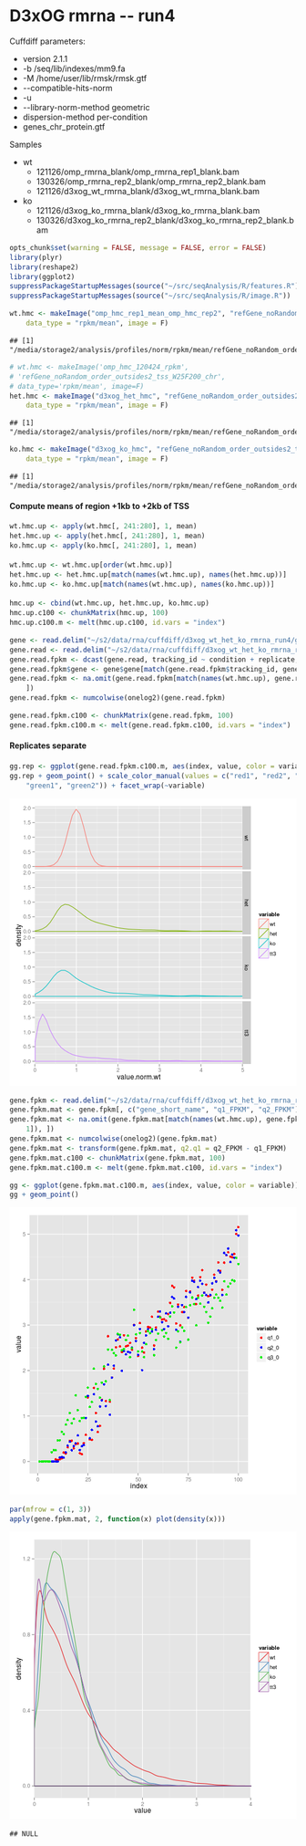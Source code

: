 D3xOG rmrna -- run4
========================================================

Cuffdiff parameters:
  * version 2.1.1
  * -b /seq/lib/indexes/mm9.fa 
  * -M /home/user/lib/rmsk/rmsk.gtf 
  * --compatible-hits-norm
  * -u
  * --library-norm-method geometric
  * dispersion-method per-condition
  * genes_chr_protein.gtf

Samples 
  * wt
    * 121126/omp_rmrna_blank/omp_rmrna_rep1_blank.bam
    * 130326/omp_rmrna_rep2_blank/omp_rmrna_rep2_blank.bam
    * 121126/d3xog_wt_rmrna_blank/d3xog_wt_rmrna_blank.bam
  * ko
    * 121126/d3xog_ko_rmrna_blank/d3xog_ko_rmrna_blank.bam
    * 130326/d3xog_ko_rmrna_rep2_blank/d3xog_ko_rmrna_rep2_blank.bam
    

```r
opts_chunk$set(warning = FALSE, message = FALSE, error = FALSE)
library(plyr)
library(reshape2)
library(ggplot2)
suppressPackageStartupMessages(source("~/src/seqAnalysis/R/features.R"))
suppressPackageStartupMessages(source("~/src/seqAnalysis/R/image.R"))
```



```r
wt.hmc <- makeImage("omp_hmc_rep1_mean_omp_hmc_rep2", "refGene_noRandom_order_outsides2_tss_W25F200_chr", 
    data_type = "rpkm/mean", image = F)
```

```
## [1] "/media/storage2/analysis/profiles/norm/rpkm/mean/refGene_noRandom_order_outsides2_tss_W25F200_chr/images/omp_hmc_rep1_mean_omp_hmc_rep2"
```

```r
# wt.hmc <- makeImage('omp_hmc_120424_rpkm',
# 'refGene_noRandom_order_outsides2_tss_W25F200_chr',
# data_type='rpkm/mean', image=F)
het.hmc <- makeImage("d3xog_het_hmc", "refGene_noRandom_order_outsides2_tss_W25F200_chr", 
    data_type = "rpkm/mean", image = F)
```

```
## [1] "/media/storage2/analysis/profiles/norm/rpkm/mean/refGene_noRandom_order_outsides2_tss_W25F200_chr/images/d3xog_het_hmc"
```

```r
ko.hmc <- makeImage("d3xog_ko_hmc", "refGene_noRandom_order_outsides2_tss_W25F200_chr", 
    data_type = "rpkm/mean", image = F)
```

```
## [1] "/media/storage2/analysis/profiles/norm/rpkm/mean/refGene_noRandom_order_outsides2_tss_W25F200_chr/images/d3xog_ko_hmc"
```


#### Compute means of region +1kb to +2kb of TSS

```r
wt.hmc.up <- apply(wt.hmc[, 241:280], 1, mean)
het.hmc.up <- apply(het.hmc[, 241:280], 1, mean)
ko.hmc.up <- apply(ko.hmc[, 241:280], 1, mean)

wt.hmc.up <- wt.hmc.up[order(wt.hmc.up)]
het.hmc.up <- het.hmc.up[match(names(wt.hmc.up), names(het.hmc.up))]
ko.hmc.up <- ko.hmc.up[match(names(wt.hmc.up), names(ko.hmc.up))]

hmc.up <- cbind(wt.hmc.up, het.hmc.up, ko.hmc.up)
hmc.up.c100 <- chunkMatrix(hmc.up, 100)
hmc.up.c100.m <- melt(hmc.up.c100, id.vars = "index")
```



```r
gene <- read.delim("~/s2/data/rna/cuffdiff/d3xog_wt_het_ko_rmrna_run4/gene_exp.diff")
gene.read <- read.delim("~/s2/data/rna/cuffdiff/d3xog_wt_het_ko_rmrna_run4/genes.read_group_tracking")
gene.read.fpkm <- dcast(gene.read, tracking_id ~ condition + replicate, value.var = "FPKM")
gene.read.fpkm$gene <- gene$gene[match(gene.read.fpkm$tracking_id, gene$test_id)]
gene.read.fpkm <- na.omit(gene.read.fpkm[match(names(wt.hmc.up), gene.read.fpkm$gene), 
    ])
gene.read.fpkm <- numcolwise(onelog2)(gene.read.fpkm)
```



```r
gene.read.fpkm.c100 <- chunkMatrix(gene.read.fpkm, 100)
gene.read.fpkm.c100.m <- melt(gene.read.fpkm.c100, id.vars = "index")
```


#### Replicates separate

```r
gg.rep <- ggplot(gene.read.fpkm.c100.m, aes(index, value, color = variable))
gg.rep + geom_point() + scale_color_manual(values = c("red1", "red2", "red3", 
    "green1", "green2")) + facet_wrap(~variable)
```

![plot of chunk unnamed-chunk-6](figure/unnamed-chunk-6.png) 



```r
gene.fpkm <- read.delim("~/s2/data/rna/cuffdiff/d3xog_wt_het_ko_rmrna_run4/genes.fpkm_tracking")
gene.fpkm.mat <- gene.fpkm[, c("gene_short_name", "q1_FPKM", "q2_FPKM")]
gene.fpkm.mat <- na.omit(gene.fpkm.mat[match(names(wt.hmc.up), gene.fpkm.mat[, 
    1]), ])
gene.fpkm.mat <- numcolwise(onelog2)(gene.fpkm.mat)
gene.fpkm.mat <- transform(gene.fpkm.mat, q2.q1 = q2_FPKM - q1_FPKM)
gene.fpkm.mat.c100 <- chunkMatrix(gene.fpkm.mat, 100)
gene.fpkm.mat.c100.m <- melt(gene.fpkm.mat.c100, id.vars = "index")
```



```r
gg <- ggplot(gene.fpkm.mat.c100.m, aes(index, value, color = variable))
gg + geom_point()
```

![plot of chunk unnamed-chunk-8](figure/unnamed-chunk-8.png) 



```r
par(mfrow = c(1, 3))
apply(gene.fpkm.mat, 2, function(x) plot(density(x)))
```

![plot of chunk unnamed-chunk-9](figure/unnamed-chunk-9.png) 

```
## NULL
```



